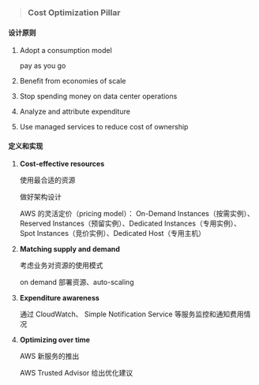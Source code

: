 > ### **Cost Optimization Pillar**

#### 设计原则

1. Adopt a consumption model

   pay as you go

2. Benefit from economies of scale

3. Stop spending money on data center operations

4. Analyze and attribute expenditure

5. Use managed services to reduce cost of ownership

#### 定义和实现

1. **Cost-effective resources**

   使用最合适的资源

   做好架构设计

   AWS 的灵活定价（pricing model）： On-Demand Instances（按需实例）、Reserved Instances（预留实例）、Dedicated Instances（专用实例）、 Spot Instances（竞价实例）、Dedicated Host（专用主机）

2. **Matching supply and demand**

   考虑业务对资源的使用模式

   on demand 部署资源、auto-scaling

3. **Expenditure awareness**

   通过 CloudWatch、 Simple Notification Service 等服务监控和通知费用情况

4. **Optimizing over time**

   AWS 新服务的推出

   AWS Trusted Advisor 给出优化建议



